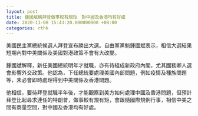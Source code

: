 ```yaml
---
layout: post
title: 鍾國斌稱拜登做事較有規矩　對中國及香港均有好處
date: 2020-11-08 15:43:20.000000000 +08:00
categories: rthk
---
```


美國民主黨總統候選人拜登宣布勝出大選。自由黨黨魁鍾國斌表示，相信大選結果短期內對中美關係及美國對港政策不會有大改變。

鍾國斌解釋，新任美國總統明年才就職，亦有待組成新政府內閣，尤其國務卿人選會影響外交政策。他認為，下任總統要處理美國內部問題，例如疫情及種族問題等，未必會即時處理得到中美關係及香港問題。

他相信，要待拜登就職半年後，才能觀察到美方如何處理中國及香港問題，但預計拜登比起尋求連任的特朗普，做事較有規有矩，會跟隨國際規例行事，相信中美之間有商量空間，對中國及香港均有好處。
